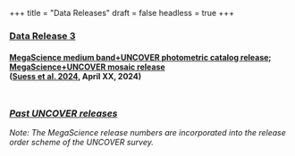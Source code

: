 +++
title = "Data Releases"
draft = false
headless = true
+++

<!-- 
DR3
-->

<h3 id="DR3" class="minor margtop"><a href="../DR3.html">Data Release 3</a>
</h3>

<!-- Mosaic + photometry release -->

<!-- Mosaic release -->
<h4 class="minor bigger">
    <a href="../DR3.html#PhotometricCatalogs">MegaScience medium band+UNCOVER photometric catalog release</a>; <a href="../DR3.html#Mosaics">MegaScience+UNCOVER mosaic release</a>
    <div class="smaller">(<a href="">Suess et al. 2024</a>, April XX, 2024)</div>
</h4>

<h3 class="minor bigger" style="margin-top: 3rem;">
    <a href="/#releases"><i>Past UNCOVER releases</i></a>
</h3>
<!-- <h4 class="minor bigger">
    <a href="DR2.html">Data Release 2</a>
</h4>
<h4 class="minor bigger">
    <a href="DR1.html">Data Release 1</a>
</h4> -->


<!-- style="margin-top: 3rem" -->
<p><i>Note:
The MegaScience release numbers are incorporated into the 
release order scheme of the UNCOVER survey.</i> 
<p>
